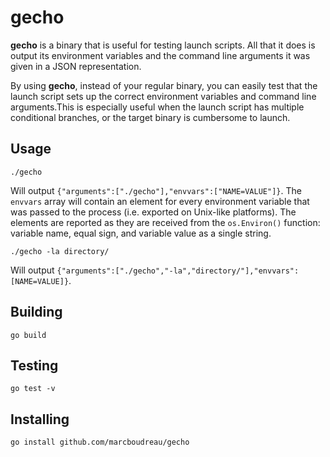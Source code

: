 # gecho
**gecho** is a binary that is useful for testing launch scripts.  All that it does
is output its environment variables and the command line arguments it was given
in a JSON representation.

By using **gecho**, instead of your regular binary, you can easily test that the
launch script sets up the correct environment variables and command line
arguments.This is especially useful when the launch script has multiple
conditional branches, or the target binary is cumbersome to launch.

## Usage
```console
./gecho
```
Will output `{"arguments":["./gecho"],"envvars":["NAME=VALUE"]}`.  The `envvars`
array will contain an element for every environment variable that was passed to
the process (i.e. exported on Unix-like platforms).  The elements are reported
as they are received from the `os.Environ()` function: variable name, equal
sign, and variable value as a single string.

```console
./gecho -la directory/
```
Will output `{"arguments":["./gecho","-la","directory/"],"envvars":[NAME=VALUE]}`.

## Building
```console
go build
```

## Testing
```console
go test -v
```

## Installing
```console
go install github.com/marcboudreau/gecho
```
